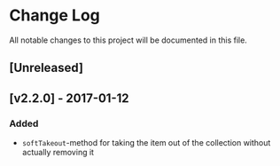 # Change Log
All notable changes to this project will be documented in this file.

## [Unreleased]

## [v2.2.0] - 2017-01-12

### Added
- `softTakeout`-method for taking the item out of the collection without actually removing it